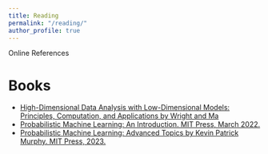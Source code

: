 ```yaml
---
title: Reading
permalink: "/reading/"
author_profile: true
---
```


Online References

Books
======

* [High-Dimensional Data Analysis with Low-Dimensional Models: Principles, Computation, and Applications by Wright and Ma](https://book-wright-ma.github.io/)
* [Probabilistic Machine Learning: An Introduction. MIT Press, March 2022.](https://probml.github.io/pml-book/book1.html)
* [Probabilistic Machine Learning: Advanced Topics by Kevin Patrick Murphy. MIT Press, 2023.](https://probml.github.io/pml-book/book2.html)

